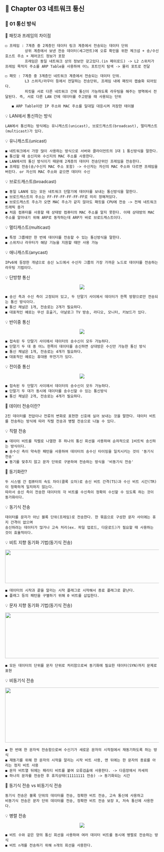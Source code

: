 ## 📕 Chapter 03 네트워크 통신
### 📙 01 통신 방식

📌 패킷과 프레임의 차이점

    ◻️ 프레임 : 7계층 중 2계층인 데이터 링크 계층에서 전송되는 데이터 단위
             상위 계층에서 보낸 전송 데이터(세그먼트)에 오류 확인을 위한 체크섬 + 송/수신 호스트 주소 + 제어코드 정보가 포함
             프레임은 동일 네트워크 상의 정보만 갖고있다.(in 페이로드) -> L2 스위치가 프레임 목적지 주소를 ARP Table을 사용하여 어느 포트인지 탐색 -> 물리 포트로 전달 
        
    ◻️ 패킷 : 7계층 중 3계층인 네트워크 계층에서 전송되는 데이터 단위.
             L3 스위치/라우터 등에서 전달하는 전송단위, 프레임 내에 패킷이 캡슐화 되어있다. 
             피킷을 서로 다른 네트워크 간에 통신이 가능하도록 라우팅을 해주는 영역에서 전달된다. 즉, 서로 다른 LAN 간에 데이터를 주고받을 때 사용되는 단위
           
       ◼️ ARP Table이란 IP 주소와 MAC 주소를 일대일 대응시켜 저장한 테이블
       
💡 LAN에서 통신하는 방식 

    LAN에서 통신하는 방식에는 유니캐스트(unicast), 브로드캐스트(broadcast), 멀티캐스트(multicast)가 있다. 

💡 유니캐스트(unicast)

    ◼️ 네트워크에서 가장 많이 사용하는 방식으로 서버와 클라이언트의 1대 1 통신방식을 말한다.
    ◼️ 통신할 때 송신지와 수신지의 MAC 주소를 사용한다.
    ◼️ LAN에서의 통신 방식이기 때문에 2계층의 데이터 전송단위인 프레임을 전송한다.
    ◼️ 프레임 전송(송/수신지 MAC 주소 포함) -> 수신자는 자신의 MAC 주소와 다르면 프레임을 버린다. or 자신의 MAC 주소와 같으면 데이터 수신 
 
💡 브로드캐스트(broadcast)

    ◼️ 동일 LAN에 있는 모든 네트워크 단말기에 데이터를 보내는 통신방식을 말한다.
    ◼️ 브로드캐스트의 주소는 FF-FF-FF-FF-FF-FF로 미리 정해져있다. 
    ◼️ 브로드캐스트 주소가 오면 MAC 주소가 같지 않아도 패킷을 CPU에 전송 -> 전체 네트워크 트래픽 증가
    ◼️ 처음 컴퓨터를 사용할 때 상태방 컴퓨터의 MAC 주소를 알지 못한다. 이때 상대방의 MAC 주소를 알아내기 위해 ARP로 동작하는데 ARP가 바로 브로드캐스트이다. 

💡 멀티캐스트(multicast)

    ◼️ 특정 그룹에만 한 번에 데이터를 전송할 수 있는 통신방식을 말한다.
    ◼️ 스위치나 라우터가 해당 기능을 지원할 때만 사용 가능
    
💡 애니캐스트(anycast)   

    IPv6에 등장한 개념으로 송신 노드에서 수신자 그룹의 가장 가까운 노드로 데이터를 전송하는 라우팅 기법이다.
    
💡 단방향 통신
 <p align="center"><img src="https://user-images.githubusercontent.com/45066381/136531476-948755ea-6d67-494a-b5b4-7be8c5a73e17.png"/></p>
    
    ◼️ 송신 측과 수신 측이 고정되어 있고, 두 단말기 사이에서 데이터가 한쪽 방향으로만 전송되는 통신 방식이다.
    ◼️ 통신 채널은 1개, 전송로는 2개가 필요하다.
    ◼️ 대표적인 예로는 무선 호출기, 아날로그 TV 방송, 라디오, 모니터, 키보드가 있다. 
  
💡 반이중 통신
 <p align="center"><img src="https://user-images.githubusercontent.com/45066381/136531480-f0a1f85c-7e46-46d5-ac8c-691d28e383dc.png"/></p>
    
    ◼️ 접속된 두 단말기 사이에서 데이터의 송수신이 모두 가능하다.
    ◼️ 단말기 두 대 중 어느 한쪽이 데이터를 송신하면 상대방은 수신만 가능한 통신 방식
    ◼️ 통신 채널은 1개, 전송로는 4개가 필요하다.
    ◼️ 대표적인 예로는 휴대용 무전기가 있다.  
    
💡 전이중 통신
 <p align="center"><img src="https://user-images.githubusercontent.com/45066381/136531487-34bfd0fd-1292-43bd-ac00-23f5921b7b13.png"/></p>
    
    ◼️ 접속된 두 단말기 사이에서 데이터의 송수신이 모두 가능하다.
    ◼️ 단말기 두 대가 동시에 데이터를 송수신할 수 있는 통신방식
    ◼️ 통신 채널은 2개, 전송로는 4개가 필요하다.
      
📍 데이터 전송이란?

    2진 데이터를 전압이나 전류의 변화로 표현한 신호에 실어 보내는 것을 말한다. 데이터 비트를 전송하는 방식에 따라 직렬 전송과 병렬 전송으로 나눌 수 있다. 
    
💡 직렬 전송
    
    ◼️ 데이터 비트를 직렬로 나열한 후 하나의 통신 회선을 사용하여 순차적으로 1비트씩 송신하는 방식이다. 
    ◼️ 송수신 측이 약속한 패턴을 사용하여 데이터의 송수신 타이밍을 일치시키는 것이 '동기식 전송'
    ◼️ 동기를 맞추지 않고 문자 단위로 구분하여 전송하는 방식을 '비동기식 전송'
    
📍 동기화란?   
    
    두 시스템 간 컴퓨터의 속도 차이(클록 오차)로 송신 비트 간격(TS)과 수신 비트 시간(TR)이 정확하게 일치하지 않는다. 
    따라서 송신 측이 전송한 데이터의 각 비트를 수신측이 정확히 수신할 수 있도록 하는 것이 동가화이다.
    
💡 동기식 전송
   
    데이터를 문자가 아닌 블록 단위(프레임)로 전송한다. 한 묶음으로 구성한 문자 사이에는 휴지 간격이 없으며
    송신하려는 데이터가 많거나 고속 처리(ex. 파일 업로드, 다운로드)가 필요할 때 사용하는 것이 효율적이다.
    
💡 비트 지향 동기화 기법(동기식 전송)
    <p align="center"><img src="https://user-images.githubusercontent.com/45066381/136536872-c3147d90-464e-4f8a-bc06-f0107a3a3ea1.png" width="600" height="110"/></p>
      
    ◼️ 데이터의 시작과 끝을 알리는 시작 플래그로 시작해서 종료 플래그로 끝난다.
    ◼️ 플래그 등의 패턴을 구별하기 위해 0 비트를 삽입한다.
        
💡 문자 지향 동기화 기법(동기식 전송)
    <p align="center"><img src="https://user-images.githubusercontent.com/45066381/136534476-920e777a-6ce2-41d1-8733-27fa3133bf1b.png" width="600" height="150"/></p>
      
    ◼️ 모든 데이터의 단위를 문자 단위로 처리함으로써 동기화에 필요한 데이터(SYN)까지 문제로 표현
    
💡 비동기식 전송
    <p align="center"><img src="https://user-images.githubusercontent.com/45066381/136536726-3398d2b8-dafb-4af9-b70c-4b5af15a3e60.png" width="650" height="180"/></p>
    
    ◼️ 한 번에 한 문자씩 전송함으로써 수신기가 새로운 문자의 시작점에서 재동기하도록 하는 방식
    ◼️ 재동기를 위해 한 문자의 시작을 알리는 시작 비트 사용, 맨 뒤에는 한 문자의 종료를 아리는 정지 비트 사용
    ◼️ 문자 비트열 뒤에는 패리티 비트를 붙여 오류검출에 사용한다. -> 다음장에서 자세히
    ◼️ 하나의 문자를 전송한 후 휴지상태(11111111 전송) -> 동기화되는 시간
    
📍 동기식 전송 vs 비동기식 전송

    동기식 전송은 블록 단위의 데이터를 전송, 정확한 비트 전송, 고속 통신에 사용하고
    비동기식 전송은 문자 단위 데이터를 전송, 정확한 비트 전송 보장 X, 저속 통신에 사용한다.
    
 💡 병렬 전송
 <p align="center"><img src="https://user-images.githubusercontent.com/45066381/136536593-4e91b3d6-05b8-4324-b355-95501d714532.png"/></p>
 
    ◼️ 비트 수와 같은 양의 통신 회선을 사용하여 여러 데이터 비트를 동시에 병렬로 전송하는 방식
    ◼️ 비트 n개를 전송하기 위해 n개의 회선을 사용한다.
